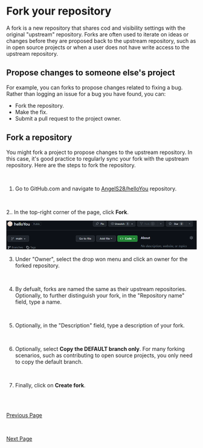 # Fork your repository
A fork is a new repository that shares cod and visibility settings with the original "upstream" repository. Forks are often used to iterate on ideas or changes before they are proposed back to the upstream repository, such as in open source projects or when a user does not have write access to the upstream repository. 
<br />
## Propose changes to someone else's project
For example, you can forks to propose changes related to fixing a bug. Rather than logging an issue for a bug you have found, you can:
<br />
* Fork the repository.
* Make the fix.
* Submit a pull request to the project owner.

## Fork a repository
You might fork a project to propose changes to the upstream repository. In this case, it's good practice to regularly sync your fork with the upstream repository. Here are the steps to fork the repository. 

<br />

1. Go to GitHub.com and navigate to [AngelS28/helloYou](https://github.com/AngelS28/helloYou) repository.
<br />

2.. In the top-right corner of the page, click **Fork**.
<br />

![](https://github.com/AngelS28/Markdown_Github/blob/main/Images/forkReop.png)

3. Under "Owner", select the drop won menu and click an owner for the forked repository.
<br />

4. By defualt, forks are named the same as their upstream repositories. Optionally, to further distinguish your fork, in the "Repository name" field, type a name.
  <br />

5. Optionally, in the "Description" field, type a description of your fork.
<br />

6. Optionally, select **Copy the DEFAULT branch only**. For many forking scenarios, such as contributing to open source projects, you only need to copy the default branch.
<br />

7. Finally, click on **Create fork**.

<br />

<br />

[Previous Page](https://github.com/AngelS28/Markdown_Github/blob/main/createRepository.md)

<br />

[Next Page](https://github.com/AngelS28/Markdown_Github/blob/main/collabrateWithOthers.md)
